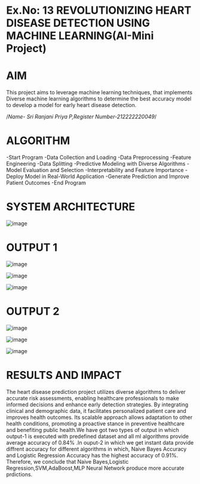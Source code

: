 # Ex.No: 13 REVOLUTIONIZING HEART DISEASE DETECTION USING MACHINE LEARNING(AI-Mini Project)
# AIM
This project aims to leverage machine learning techniques, that implements Diverse machine learning algorithms to determine the best accuracy model to develop a model for early heart disease detection.

/*Name- Sri Ranjani Priya P,Register Number-212222220049*/

# ALGORITHM 

-Start Program
-Data Collection and Loading
-Data Preprocessing
-Feature Engineering
-Data Splitting
-Predictive Modeling with Diverse Algorithms
-Model Evaluation and Selection
-Interpretability and Feature Importance
-Deploy Model in Real-World Application
-Generate Prediction and Improve Patient Outcomes
-End Program

# SYSTEM ARCHITECTURE
![image](https://github.com/user-attachments/assets/127ec988-2714-4128-84e3-b97aaa6241b6)


# OUTPUT 1
![image](https://github.com/user-attachments/assets/a00c2f9c-4e03-4fd3-aacb-08f1c4d11c15)

![image](https://github.com/user-attachments/assets/61f73395-61cb-4588-a4c5-ac31aee91c6d)

![image](https://github.com/user-attachments/assets/5495e6f7-b1aa-4685-a0ec-28ea686383a5)

# OUTPUT 2
![image](https://github.com/user-attachments/assets/e3640887-63a3-4aa0-a30f-89002965b8ce)

![image](https://github.com/user-attachments/assets/feff1d9f-87d8-4cc8-ac4f-169736b9ea44)

![image](https://github.com/user-attachments/assets/96697ba9-e7e1-4a47-9019-ff8be5deeeda)

# RESULTS AND IMPACT
The heart disease prediction project utilizes diverse algorithms to deliver accurate risk assessments, enabling healthcare professionals to make informed decisions and enhance early detection strategies. By integrating clinical and demographic data, it facilitates personalized patient care and improves health outcomes. Its scalable approach allows adaptation to other health conditions, promoting a proactive stance in preventive healthcare and benefiting public health.We have got two types of output in which output-1 is executed with predefined dataset and all ml algorithms provide average accuracy of 0.84% .In ouput-2 in which we get instant data provide diffrent accuracy for different algorithms in which, Naive Bayes Accuracy and Logistic Regression Accuracy has the highest accuracy of 0.91%. Therefore, we conclude that Naive Bayes,Logistic Regression,SVM,AdaBoost,MLP Neural Network produce more accurate prdictions.
